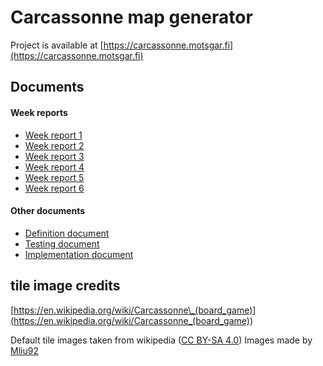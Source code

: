 # Carcassonne map generator

Project is available at [https://carcassonne.motsgar.fi](https://carcassonne.motsgar.fi)

## Documents

#### Week reports

-   [Week report 1](./documentation/week-report-1.md)
-   [Week report 2](./documentation/week-report-2.md)
-   [Week report 3](./documentation/week-report-3.md)
-   [Week report 4](./documentation/week-report-4.md)
-   [Week report 5](./documentation/week-report-5.md)
-   [Week report 6](./documentation/week-report-6.md)

#### Other documents

-   [Definition document](./documentation/definition-document.md)
-   [Testing document](./documentation/testing-document.md)
-   [Implementation document](./documentation/implementation-document.md)

## tile image credits

[https://en.wikipedia.org/wiki/Carcassonne\_(board_game)](<https://en.wikipedia.org/wiki/Carcassonne_(board_game)>)

Default tile images taken from wikipedia ([CC BY-SA 4.0](https://creativecommons.org/licenses/by-sa/4.0/))
Images made by [Mliu92](https://commons.wikimedia.org/wiki/User:Mliu92)
